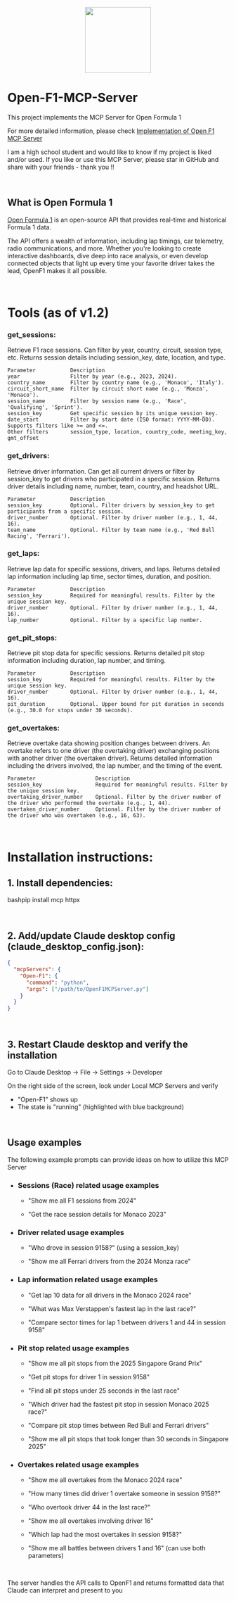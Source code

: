 <p align="center">
    <img src="https://openf1.org/images/logo-5882a735.png" width="150" height="150"/>
</p>

# Open-F1-MCP-Server
This project implements the MCP Server for Open Formula 1 

For more detailed information, please check [Implementation of Open F1 MCP Server](www.aryaakman.com/projects/Open-F1-MCP-Server.html)

I am a high school student and would like to know if my project is liked and/or used. If you like or use this MCP Server, please star in GitHub and share with your friends - thank you !!

<br>


## What is Open Formula 1
[Open Formula 1](www.openf1.org) is an open-source API that provides real-time and historical Formula 1 data.

The API offers a wealth of information, including lap timings, car telemetry, radio communications, and more. Whether you're looking to create interactive dashboards, dive deep into race analysis, or even develop connected objects that light up every time your favorite driver takes the lead, OpenF1 makes it all possible.

<br>

# Tools (as of v1.2)

### get_sessions:
Retrieve F1 race sessions. Can filter by year, country, circuit, session type, etc. Returns session details including session_key, date, location, and type.

    Parameter	        Description
    year		        Filter by year (e.g., 2023, 2024).
    country_name	    Filter by country name (e.g., 'Monaco', 'Italy').
    circuit_short_name	Filter by circuit short name (e.g., 'Monza', 'Monaco').
    session_name    	Filter by session name (e.g., 'Race', 'Qualifying', 'Sprint').
    session_key	    	Get specific session by its unique session_key.
    date_start	    	Filter by start date (ISO format: YYYY-MM-DD). Supports filters like >= and <=.
    Other filters		session_type, location, country_code, meeting_key, gmt_offset
  
### get_drivers:
Retrieve driver information. Can get all current drivers or filter by session_key to get drivers who participated in a specific session. Returns driver details including name, number, team, country, and headshot URL.

    Parameter	    	Description
    session_key	    	Optional. Filter drivers by session_key to get participants from a specific session.
    driver_number	   	Optional. Filter by driver number (e.g., 1, 44, 16).
    team_name        	Optional. Filter by team name (e.g., 'Red Bull Racing', 'Ferrari').

### get_laps:
Retrieve lap data for specific sessions, drivers, and laps. Returns detailed lap information including lap time, sector times, duration, and position.

    Parameter	    	Description
    session_key	    	Required for meaningful results. Filter by the unique session key.
    driver_number	   	Optional. Filter by driver number (e.g., 1, 44, 16).
    lap_number	    	Optional. Filter by a specific lap number.

### get_pit_stops:
Retrieve pit stop data for specific sessions. Returns detailed pit stop information including duration, lap number, and timing.

    Parameter	    	Description
    session_key	        Required for meaningful results. Filter by the unique session key.
    driver_number		Optional. Filter by driver number (e.g., 1, 44, 16).
    pit_duration		Optional. Upper bound for pit duration in seconds (e.g., 30.0 for stops under 30 seconds).

### get_overtakes:
Retrieve overtake data showing position changes between drivers. An overtake refers to one driver (the overtaking driver) exchanging positions with another driver (the overtaken driver). Returns detailed information including the drivers involved, the lap number, and the timing of the event.

    Parameter	                Description
    session_key	    	        Required for meaningful results. Filter by the unique session key.
    overtaking_driver_number    Optional. Filter by the driver number of the driver who performed the overtake (e.g., 1, 44).
    overtaken_driver_number		Optional. Filter by the driver number of the driver who was overtaken (e.g., 16, 63).

<br>

# Installation instructions:

## 1. Install dependencies:

bashpip install mcp httpx

<br>

## 2. Add/update Claude desktop config (claude_desktop_config.json):

```json
{
  "mcpServers": {
    "Open-F1": {
      "command": "python",
      "args": ["/path/to/OpenF1MCPServer.py"]
    }
  }
}
```
<br>

## 3. Restart Claude desktop and verify the installation
Go to Claude Desktop -> File -> Settings -> Developer

On the right side of the screen, look under Local MCP Servers and verify 
- "Open-F1" shows up
-  The state is "running" (highlighted with blue background)

<br>

## Usage examples
The following example prompts can provide ideas on how to utilize this MCP Server 

- ### Sessions (Race) related usage examples
    - "Show me all F1 sessions from 2024"
    
    - "Get the race session details for Monaco 2023"

- ### Driver related usage examples
    - "Who drove in session 9158?" (using a session_key)

    - "Show me all Ferrari drivers from the 2024 Monza race"

- ### Lap information related usage examples
    - "Get lap 10 data for all drivers in the Monaco 2024 race"

    - "What was Max Verstappen's fastest lap in the last race?"

    - "Compare sector times for lap 1 between drivers 1 and 44 in session 9158"

- ### Pit stop related usage examples
    - "Show me all pit stops from the 2025 Singapore Grand Prix"
      
    - "Get pit stops for driver 1 in session 9158"
    
    - "Find all pit stops under 25 seconds in the last race"
    
    - "Which driver had the fastest pit stop in session Monaco 2025 race?"
    
    - "Compare pit stop times between Red Bull and Ferrari drivers"
    
    - "Show me all pit stops that took longer than 30 seconds in Singapore 2025"
  
- ### Overtakes related usage examples
    - "Show me all overtakes from the Monaco 2024 race"
      
    - "How many times did driver 1 overtake someone in session 9158?"
    
    - "Who overtook driver 44 in the last race?"
    
    - "Show me all overtakes involving driver 16"
    
    - "Which lap had the most overtakes in session 9158?"
    
    - "Show me all battles between drivers 1 and 16" (can use both parameters)

<br>

The server handles the API calls to OpenF1 and returns formatted data that Claude can interpret and present to you

<br>



  
